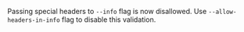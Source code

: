 Passing special headers to `--info` flag is now disallowed.
Use `--allow-headers-in-info` flag to disable this validation.
